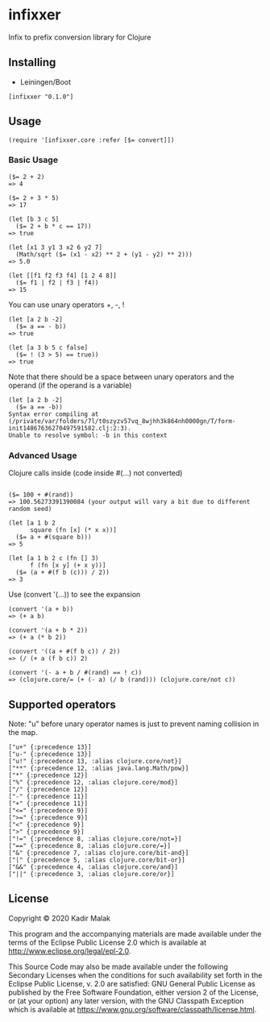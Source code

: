 # infixxer

Infix to prefix conversion library for Clojure

## Installing

- Leiningen/Boot

```
[infixxer "0.1.0"]
```

## Usage

```
(require '[infixxer.core :refer [$= convert]])
```

### Basic Usage
```
($= 2 + 2)
=> 4

($= 2 + 3 * 5)
=> 17

(let [b 3 c 5]
  ($= 2 + b * c == 17))
=> true

(let [x1 3 y1 3 x2 6 y2 7]
  (Math/sqrt ($= (x1 - x2) ** 2 + (y1 - y2) ** 2)))
=> 5.0

(let [[f1 f2 f3 f4] [1 2 4 8]]
  ($= f1 | f2 | f3 | f4))
=> 15
```

You can use unary operators +, -, !

```
(let [a 2 b -2]
  ($= a == - b))
=> true

(let [a 3 b 5 c false]
  ($= ! (3 > 5) == true))
=> true
```

Note that there should be a space between unary operators and the operand (if the operand is a variable)

```
(let [a 2 b -2]
  ($= a == -b))
Syntax error compiling at (/private/var/folders/7l/t0szyzv57vq_8wjhh3k864nh0000gn/T/form-init14867636270497591582.clj:2:3).
Unable to resolve symbol: -b in this context
```

### Advanced Usage

Clojure calls inside (code inside #(...) not converted)

```

($= 100 + #(rand))
=> 100.56273391390084 (your output will vary a bit due to different random seed)

(let [a 1 b 2
      square (fn [x] (* x x))]
  ($= a + #(square b)))
=> 5

(let [a 1 b 2 c (fn [] 3)
      f (fn [x y] (+ x y))]
  ($= (a + #(f b (c))) / 2))
=> 3
```

Use (convert '(...)) to see the expansion

```
(convert '(a + b))
=> (+ a b)

(convert '(a + b * 2))
=> (+ a (* b 2))

(convert '((a + #(f b c)) / 2))
=> (/ (+ a (f b c)) 2)

(convert '(- a + b / #(rand) == ! c))
=> (clojure.core/= (+ (- a) (/ b (rand))) (clojure.core/not c))

```

## Supported operators

Note: "u" before unary operator names is just to prevent naming collision in the map. 

```
["u+" {:precedence 13}]
["u-" {:precedence 13}]
["u!" {:precedence 13, :alias clojure.core/not}]
["**" {:precedence 12, :alias java.lang.Math/pow}]
["*" {:precedence 12}]
["%" {:precedence 12, :alias clojure.core/mod}]
["/" {:precedence 12}]
["-" {:precedence 11}]
["+" {:precedence 11}]
["<=" {:precedence 9}]
[">=" {:precedence 9}]
["<" {:precedence 9}]
[">" {:precedence 9}]
["!=" {:precedence 8, :alias clojure.core/not=}]
["==" {:precedence 8, :alias clojure.core/=}]
["&" {:precedence 7, :alias clojure.core/bit-and}]
["|" {:precedence 5, :alias clojure.core/bit-or}]
["&&" {:precedence 4, :alias clojure.core/and}]
["||" {:precedence 3, :alias clojure.core/or}]
```

## License

Copyright © 2020 Kadir Malak

This program and the accompanying materials are made available under the
terms of the Eclipse Public License 2.0 which is available at
http://www.eclipse.org/legal/epl-2.0.

This Source Code may also be made available under the following Secondary
Licenses when the conditions for such availability set forth in the Eclipse
Public License, v. 2.0 are satisfied: GNU General Public License as published by
the Free Software Foundation, either version 2 of the License, or (at your
option) any later version, with the GNU Classpath Exception which is available
at https://www.gnu.org/software/classpath/license.html.
